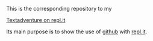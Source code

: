 This is the corresponding repository to my

[Textadventure on repl.it](https://replit.com/@GeduldigeBirne/Textadventure)

Its main purpose is to show the use of [github](https://github.com) with
[repl.it](https://replit.com).

